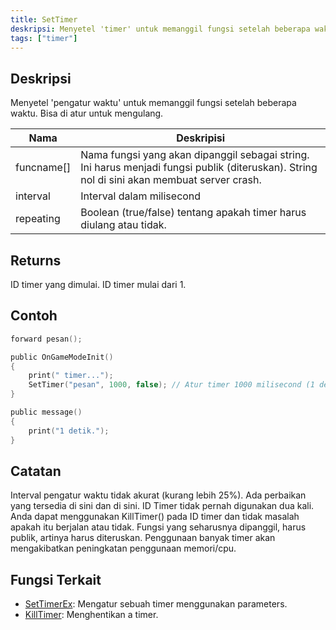 ```yaml
---
title: SetTimer
deskripsi: Menyetel 'timer' untuk memanggil fungsi setelah beberapa waktu.
tags: ["timer"]
---
```


## Deskripsi

Menyetel 'pengatur waktu' untuk memanggil fungsi setelah beberapa waktu. Bisa di atur untuk mengulang.

| Nama       | Deskripisi                                                                                                                     |
| ---------- | ------------------------------------------------------------------------------------------------------------------------------- |
| funcname[] | Nama fungsi yang akan dipanggil sebagai string. Ini harus menjadi fungsi publik (diteruskan). String nol di sini akan membuat server crash. |
| interval   |Interval dalam milisecond                                                                                                       |
| repeating  | Boolean (true/false) tentang apakah timer harus diulang atau tidak.                                                                 |

## Returns

ID timer yang dimulai. ID timer mulai dari 1.

## Contoh

```c
forward pesan();

public OnGameModeInit()
{
    print(" timer...");
    SetTimer("pesan", 1000, false); // Atur timer 1000 milisecond (1 detik)
}

public message()
{
    print("1 detik.");
}
```

## Catatan



Interval pengatur waktu tidak akurat (kurang lebih 25%). Ada perbaikan yang tersedia di sini dan di sini. ID Timer tidak pernah digunakan dua kali. Anda dapat menggunakan KillTimer() pada ID timer dan tidak masalah apakah itu berjalan atau tidak. Fungsi yang seharusnya dipanggil, harus publik, artinya harus diteruskan. Penggunaan banyak timer akan mengakibatkan peningkatan penggunaan memori/cpu.

## Fungsi Terkait

- [SetTimerEx](SetTimerEx): Mengatur sebuah timer menggunakan parameters.
- [KillTimer](KillTimer): Menghentikan a timer.